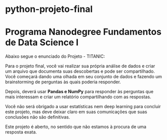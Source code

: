 # python-projeto-final

# Programa Nanodegree Fundamentos de Data Science I

Abaixo segue o enunciado do Projeto - TITANIC:

Para o projeto final, você vai realizar sua própria análise de dados e criar um arquivo que documenta suas descobertas e pode ser compartilhado. Você começará dando uma olhada em seu conjunto de dados e fazendo um brainstorming de perguntas às quais poderia responder.

Depois, deverá usar **Pandas e NumPy** para responder às perguntas que mais interessam e criar um relatório compartilhando com as respostas.

Você não será obrigado a usar estatísticas nem deep learning para concluir este projeto, mas deve deixar claro em suas comunicações que suas conclusões não são definitivas.

Este projeto é aberto, no sentido que não estamos à procura de uma resposta exata.
